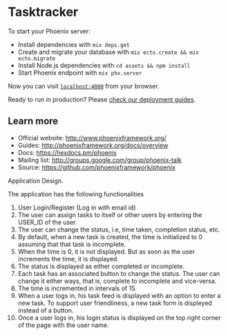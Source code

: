 # Tasktracker

To start your Phoenix server:

  * Install dependencies with `mix deps.get`
  * Create and migrate your database with `mix ecto.create && mix ecto.migrate`
  * Install Node.js dependencies with `cd assets && npm install`
  * Start Phoenix endpoint with `mix phx.server`

Now you can visit [`localhost:4000`](http://localhost:4000) from your browser.

Ready to run in production? Please [check our deployment guides](http://www.phoenixframework.org/docs/deployment).

## Learn more

  * Official website: http://www.phoenixframework.org/
  * Guides: http://phoenixframework.org/docs/overview
  * Docs: https://hexdocs.pm/phoenix
  * Mailing list: http://groups.google.com/group/phoenix-talk
  * Source: https://github.com/phoenixframework/phoenix


Application Design.

The application has the following functionalities
1. User Login/Register (Log in with email id)
2. The user can assign tasks to itself or other users by entering the USER_ID of the user.
3. The user can change the status, i.e, time taken, completion status, etc.
4. By default, when a new task is created, the time is initialized to 0 assuming that that task is incomplete.
5. When the time is 0, it is not displayed. But as soon as the user increments the time, it is displayed.
6. The status is displayed as either completed or incomplete.
7. Each task has an associated button to change the status. The user can change it either ways, that is, complete to incomplete and vice-versa.
8. The time is incremented in intervals of 15.
9. When a user logs in, his task feed is displayed with an option to enter a new task. To support user friendliness, a new task form is displeyed instead of a button.
10. Once a user logs in, his login status is displayed on the top right corner of the page with the user name.
 

